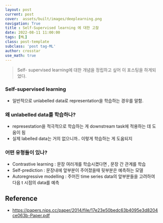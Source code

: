 ```yaml
---
layout: post
current: post
cover:  assets/built/images/deeplearning.png
navigation: True
title : Self-Supervised learning 에 대한 고찰
date: 2022-08-11 11:00:00
tags: [ML]
class: post-template
subclass: 'post tag-ML'
author: crosstar
use_math: true
---
```



> Self- supervised learning에 대한 개념을 정립하고 싶어 이 포스팅을 하게되었다. 

### Self-supervised learning
- 일반적으로 unlabelled data로 representation을 학습하는 경우를 말함.

### 왜 unlabelled data를 학습하나?
- represestation을 적극적으로 학습하는 게 downstream task에 적용하는 데 도움이 됨
- 실제 labelled data는 거의 없으니까.. 이렇게 학습하는 게 도움되지

### 어떤 유형들이 있나?
- Contrastive learning : 문장 여러개를 학습시켰다면 , 문장 간 관계를 학습
- Self-prediction : 문장내에 앞부분이 주어졌을때 뒷부분은 예측하는 모델
- Autoregressive modelling : 주어진 time series data의 앞부분들을 고려하여 다음 t 시점의 data를 예측


## Reference
- https://papers.nips.cc/paper/2014/file/17e23e50bedc63b4095e3d8204ce063b-Paper.pdf